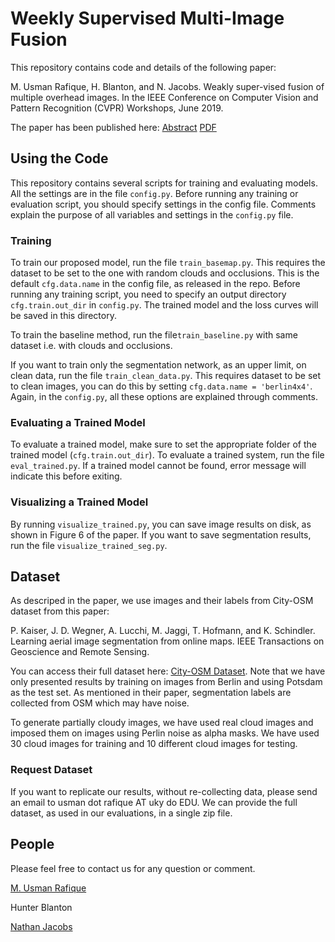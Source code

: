 # Weekly Supervised Multi-Image Fusion
This repository contains code and details of the following paper:

M. Usman Rafique, H. Blanton, and N. Jacobs. Weakly super-vised fusion of multiple overhead images.  In the IEEE Conference on Computer Vision and Pattern Recognition (CVPR) Workshops, June 2019.

The paper has been published here: [Abstract](http://openaccess.thecvf.com/content_CVPRW_2019/html/EarthVision/Rafique_Weakly_Supervised_Fusion_of_Multiple_Overhead_Images_CVPRW_2019_paper.html) [PDF](http://openaccess.thecvf.com/content_CVPRW_2019/papers/EarthVision/Rafique_Weakly_Supervised_Fusion_of_Multiple_Overhead_Images_CVPRW_2019_paper.pdf)

## Using the Code
This repository contains several scripts for training and evaluating models. All the settings are in the file `config.py`. Before running any training or evaluation script, you should specify settings in the config file. Comments explain the purpose of all variables and settings in the `config.py` file.

### Training
To train our proposed model, run the file `train_basemap.py`. This requires the dataset to be set to the one with random clouds and occlusions. This is the default `cfg.data.name` in the config file, as released in the repo. Before running any training script, you need to specify an output directory `cfg.train.out_dir` in `config.py`. The trained model and the loss curves will be saved in this directory.

To train the baseline method, run the file`train_baseline.py` with same dataset i.e. with clouds and occlusions.

If you want to train only the segmentation network, as an upper limit, on clean data, run the file `train_clean_data.py`. This requires dataset to be set to clean images, you can do this by setting `cfg.data.name = 'berlin4x4'`. Again, in the `config.py`, all these options are explained through comments.

### Evaluating a Trained Model
To evaluate a trained model, make sure to set the appropriate folder of the trained model (`cfg.train.out_dir`). To evaluate a trained system, run the file `eval_trained.py`. If a trained model cannot be found, error message will indicate this before exiting.

### Visualizing a Trained Model
By running `visualize_trained.py`, you can save image results on disk, as shown in Figure 6 of the paper. If you want to save segmentation results, run the file `visualize_trained_seg.py`.
## Dataset
As descriped in the paper, we use images and their labels from City-OSM dataset from this paper:

P. Kaiser, J. D. Wegner, A. Lucchi, M. Jaggi, T. Hofmann, and K. Schindler. Learning aerial image segmentation from online maps. IEEE Transactions on Geoscience and Remote Sensing.

You can access their full dataset here: [City-OSM Dataset](https://zenodo.org/record/1154821). Note that we have only presented results by training on images from Berlin and using Potsdam as the test set. As mentioned in their paper, segmentation labels are collected from OSM which may have noise.

To generate partially cloudy images, we have used real cloud images and imposed them on images using Perlin noise as alpha masks. We have used 30 cloud images for training and 10 different cloud images for testing.

### Request Dataset
If you want to replicate our results, without re-collecting data, please send an email to usman dot rafique AT uky do EDU. We can provide the full dataset, as used in our evaluations, in a single zip file.

## People
Please feel free to contact us for any question or comment.

[M. Usman Rafique](https://usman-rafique.github.io/ "Usman's website")

Hunter Blanton

[Nathan Jacobs](http://cs.uky.edu/~jacobs/ "Nathan's website")